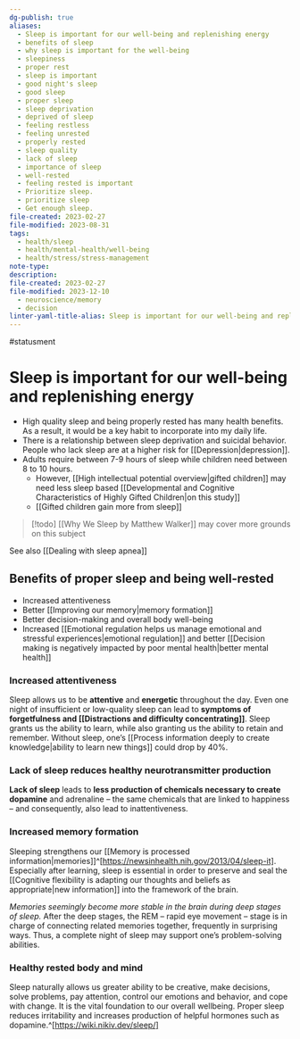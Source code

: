 ```yaml
---
dg-publish: true
aliases:
  - Sleep is important for our well-being and replenishing energy
  - benefits of sleep
  - why sleep is important for the well-being
  - sleepiness
  - proper rest
  - sleep is important
  - good night's sleep
  - good sleep
  - proper sleep
  - sleep deprivation
  - deprived of sleep
  - feeling restless
  - feeling unrested
  - properly rested
  - sleep quality
  - lack of sleep
  - importance of sleep
  - well-rested
  - feeling rested is important
  - Prioritize sleep.
  - prioritize sleep
  - Get enough sleep.
file-created: 2023-02-27
file-modified: 2023-08-31
tags:
  - health/sleep
  - health/mental-health/well-being
  - health/stress/stress-management
note-type: 
description: 
file-created: 2023-02-27
file-modified: 2023-12-10
  - neuroscience/memory
  - decision
linter-yaml-title-alias: Sleep is important for our well-being and replenishing energy
---
```


#statusment 

# Sleep is important for our well-being and replenishing energy

- High quality sleep and being properly rested has many health benefits. As a result, it would be a key habit to incorporate into my daily life.
- There is a relationship between sleep deprivation and suicidal behavior. People who lack sleep are at a higher risk for [[Depression|depression]].
- Adults require between 7-9 hours of sleep while children need between 8 to 10 hours.
	- However, [[High intellectual potential overview|gifted children]] may need less sleep based [[Developmental and Cognitive Characteristics of Highly Gifted Children|on this study]]
	- [[Gifted children gain more from sleep]]

> [!todo] [[Why We Sleep by Matthew Walker]] may cover more grounds on this subject

See also [[Dealing with sleep apnea]]

## Benefits of proper sleep and being well-rested

- Increased attentiveness
- Better [[Improving our memory|memory formation]]
- Better decision-making and overall body well-being
- Increased [[Emotional regulation helps us manage emotional and stressful experiences|emotional regulation]] and better [[Decision making is negatively impacted by poor mental health|better mental health]]

### Increased attentiveness

Sleep allows us to be **attentive** and **energetic** throughout the day. Even one night of insufficient or low-quality sleep can lead to **symptoms of forgetfulness and [[Distractions and difficulty concentrating]]**. Sleep grants us the ability to learn, while also granting us the ability to retain and remember. Without sleep, one’s [[Process information deeply to create knowledge|ability to learn new things]] could drop by 40%.

### Lack of sleep reduces healthy neurotransmitter production

**Lack of sleep** leads to **less production of chemicals necessary to create dopamine** and adrenaline – the same chemicals that are linked to happiness – and consequently, also lead to inattentiveness.

### Increased memory formation

Sleeping strengthens our [[Memory is processed information|memories]]^[https://newsinhealth.nih.gov/2013/04/sleep-it]. Especially after learning, sleep is essential in order to preserve and seal the [[Cognitive flexibility is adapting our thoughts and beliefs as appropriate|new information]] into the framework of the brain.

*Memories seemingly become more stable in the brain during deep stages of sleep.* After the deep stages, the REM – rapid eye movement – stage is in charge of connecting related memories together, frequently in surprising ways. Thus, a complete night of sleep may support one’s problem-solving abilities.

### Healthy rested body and mind

Sleep naturally allows us greater ability to be creative, make decisions, solve problems, pay attention, control our emotions and behavior, and cope with change. It is the vital foundation to our overall wellbeing.  Proper sleep reduces irritability and increases production of helpful hormones such as dopamine.^[https://wiki.nikiv.dev/sleep/]
